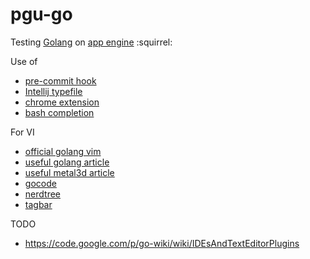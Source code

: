 pgu-go
===

Testing [Golang](http://golang.org/) on [app engine](https://developers.google.com/appengine/docs/go/gettingstarted/introduction) :squirrel:

Use of

- [pre-commit hook](http://golang.org/misc/git/pre-commit)
- [Intellij typefile](http://golang.org/misc/IntelliJIDEA/Go.xml)
- [chrome extension](http://golang.org/misc/chrome/gophertool)
- [bash completion](http://golang.org/misc/bash/go)

For VI
- [official golang vim](http://golang.org/misc/vim/)
- [useful golang article](http://golang.org/misc/vim/)
- [useful metal3d article](http://www.metal3d.org/ticket/2013/07/07/vim-for-golang)
- [gocode](https://github.com/nsf/gocode)
- [nerdtree](https://github.com/scrooloose/nerdtree)
- [tagbar](http://majutsushi.github.io/tagbar/)

TODO 
- https://code.google.com/p/go-wiki/wiki/IDEsAndTextEditorPlugins

